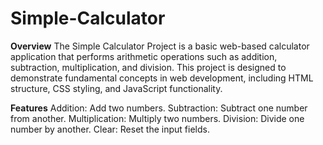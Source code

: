 # Simple-Calculator

**Overview**
The Simple Calculator Project is a basic web-based calculator application that performs arithmetic operations such as addition, subtraction, multiplication, and division. This project is designed to demonstrate fundamental concepts in web development, including HTML structure, CSS styling, and JavaScript functionality.

**Features**
Addition: Add two numbers.
Subtraction: Subtract one number from another.
Multiplication: Multiply two numbers.
Division: Divide one number by another.
Clear: Reset the input fields.
